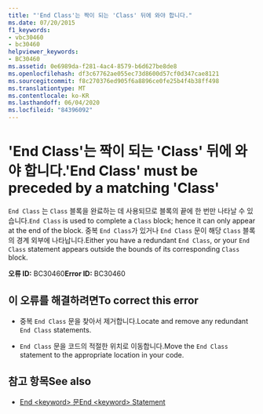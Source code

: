 ```yaml
---
title: "'End Class'는 짝이 되는 'Class' 뒤에 와야 합니다."
ms.date: 07/20/2015
f1_keywords:
- vbc30460
- bc30460
helpviewer_keywords:
- BC30460
ms.assetid: 0e6989da-f281-4ac4-8579-b6d627be8de8
ms.openlocfilehash: df3c67762ae055ec73d8600d57cf0d347cae8121
ms.sourcegitcommit: f8c270376ed905f6a8896ce0fe25b4f4b38ff498
ms.translationtype: MT
ms.contentlocale: ko-KR
ms.lasthandoff: 06/04/2020
ms.locfileid: "84396092"
---
```

# <a name="end-class-must-be-preceded-by-a-matching-class"></a><span data-ttu-id="88045-102">'End Class'는 짝이 되는 'Class' 뒤에 와야 합니다.</span><span class="sxs-lookup"><span data-stu-id="88045-102">'End Class' must be preceded by a matching 'Class'</span></span>
<span data-ttu-id="88045-103">`End Class` 는 `Class` 블록을 완료하는 데 사용되므로 블록의 끝에 한 번만 나타날 수 있습니다.</span><span class="sxs-lookup"><span data-stu-id="88045-103">`End Class` is used to complete a `Class` block; hence it can only appear at the end of the block.</span></span> <span data-ttu-id="88045-104">중복 `End Class`가 있거나 `End Class` 문이 해당 `Class` 블록의 경계 외부에 나타납니다.</span><span class="sxs-lookup"><span data-stu-id="88045-104">Either you have a redundant `End Class`, or your `End Class` statement appears outside the bounds of its corresponding `Class` block.</span></span>  
  
 <span data-ttu-id="88045-105">**오류 ID:** BC30460</span><span class="sxs-lookup"><span data-stu-id="88045-105">**Error ID:** BC30460</span></span>  
  
## <a name="to-correct-this-error"></a><span data-ttu-id="88045-106">이 오류를 해결하려면</span><span class="sxs-lookup"><span data-stu-id="88045-106">To correct this error</span></span>  
  
- <span data-ttu-id="88045-107">중복 `End Class` 문을 찾아서 제거합니다.</span><span class="sxs-lookup"><span data-stu-id="88045-107">Locate and remove any redundant `End Class` statements.</span></span>  
  
- <span data-ttu-id="88045-108">`End Class` 문을 코드의 적절한 위치로 이동합니다.</span><span class="sxs-lookup"><span data-stu-id="88045-108">Move the `End Class` statement to the appropriate location in your code.</span></span>  
  
## <a name="see-also"></a><span data-ttu-id="88045-109">참고 항목</span><span class="sxs-lookup"><span data-stu-id="88045-109">See also</span></span>

- [<span data-ttu-id="88045-110">End \<keyword> 문</span><span class="sxs-lookup"><span data-stu-id="88045-110">End \<keyword> Statement</span></span>](../language-reference/statements/end-keyword-statement.md)
